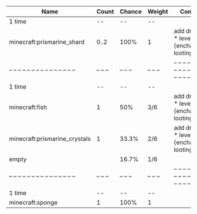 | Name                          | Count | Chance | Weight | Comment                                       |
| ----------------------------- | ----- | ------ | ------ | --------------------------------------------- |
| 1 time                        |    -- |     -- |     -- |                                               |
| minecraft:prismarine_shard    |  0..2 |   100% |      1 | add drop: 0..1 * level {enchantment: looting} |
| – – – – – – – – – – – – – – – | – – – | – – –  | – – –  | – – – – – – – – – – – – – – – – – – – – – – – |
| 1 time                        |    -- |     -- |     -- |                                               |
| minecraft:fish                |     1 |    50% |    3/6 | add drop: 0..1 * level {enchantment: looting} |
| minecraft:prismarine_crystals |     1 |  33.3% |    2/6 | add drop: 0..1 * level {enchantment: looting} |
| empty                         |       |  16.7% |    1/6 |                                               |
| – – – – – – – – – – – – – – – | – – – | – – –  | – – –  | – – – – – – – – – – – – – – – – – – – – – – – |
| 1 time                        |    -- |     -- |     -- |                                               |
| minecraft:sponge              |     1 |   100% |      1 |                                               |